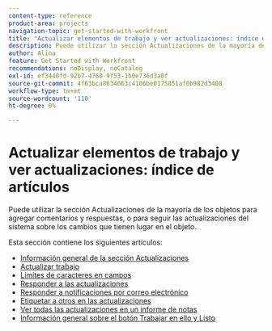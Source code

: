 ```yaml
---
content-type: reference
product-area: projects
navigation-topic: get-started-with-workfront
title: "Actualizar elementos de trabajo y ver actualizaciones: índice de artículos"
description: Puede utilizar la sección Actualizaciones de la mayoría de los objetos para agregar comentarios y respuestas, o para seguir las actualizaciones del sistema sobre los cambios que tienen lugar en el objeto.
author: Alina
feature: Get Started with Workfront
recommendations: noDisplay, noCatalog
exl-id: ef3440fd-92b7-4760-9f53-1b0e736d3a0f
source-git-commit: 4f63bca8634663c4106be0175851af0b982d3408
workflow-type: tm+mt
source-wordcount: '110'
ht-degree: 0%

---
```


# Actualizar elementos de trabajo y ver actualizaciones: índice de artículos

<!-- Audited: 02/2024 -->

Puede utilizar la sección Actualizaciones de la mayoría de los objetos para agregar comentarios y respuestas, o para seguir las actualizaciones del sistema sobre los cambios que tienen lugar en el objeto.

Esta sección contiene los siguientes artículos:

* [Información general de la sección Actualizaciones](../../workfront-basics/updating-work-items-and-viewing-updates/updates-tab-overview.md)
* [Actualizar trabajo](../../workfront-basics/updating-work-items-and-viewing-updates/update-work.md)
* [Límites de caracteres en campos](../../workfront-basics/updating-work-items-and-viewing-updates/character-limits-in-fields.md)
* [Responder a las actualizaciones](../../workfront-basics/updating-work-items-and-viewing-updates/reply-to-updates.md)
* [Responder a notificaciones por correo electrónico](../../workfront-basics/updating-work-items-and-viewing-updates/reply-to-email-notifications.md)
* [Etiquetar a otros en las actualizaciones](../../workfront-basics/updating-work-items-and-viewing-updates/tag-others-on-updates.md)
* [Ver todas las actualizaciones en un informe de notas](../../workfront-basics/updating-work-items-and-viewing-updates/view-all-updates-in-a-report.md)
* [Información general sobre el botón Trabajar en ello y Listo](../../workfront-basics/updating-work-items-and-viewing-updates/work-on-it-and-done-buttons-accept-complete-work.md)

